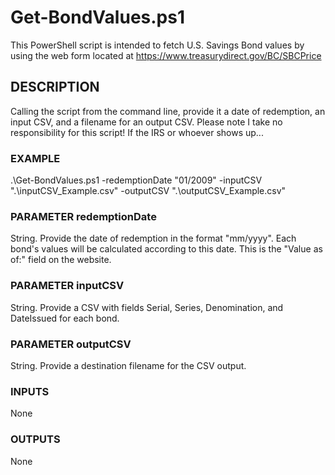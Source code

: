 # Get-BondValues.ps1
This PowerShell script is intended to fetch U.S. Savings Bond values by using the web form located at https://www.treasurydirect.gov/BC/SBCPrice

## DESCRIPTION
Calling the script from the command line, provide it a date of redemption, an input CSV, and a filename for an output CSV. Please note I take no responsibility for this script! If the IRS or whoever shows up...

### EXAMPLE
.\Get-BondValues.ps1 -redemptionDate "01/2009" -inputCSV ".\inputCSV_Example.csv" -outputCSV ".\outputCSV_Example.csv"

### PARAMETER redemptionDate
String. Provide the date of redemption in the format "mm/yyyy". Each bond's values will be calculated according to this date. This is the "Value as of:" field on the website.

### PARAMETER inputCSV
String. Provide a CSV with fields Serial, Series, Denomination, and DateIssued for each bond.

### PARAMETER outputCSV
String. Provide a destination filename for the CSV output.

### INPUTS
None

### OUTPUTS
None
